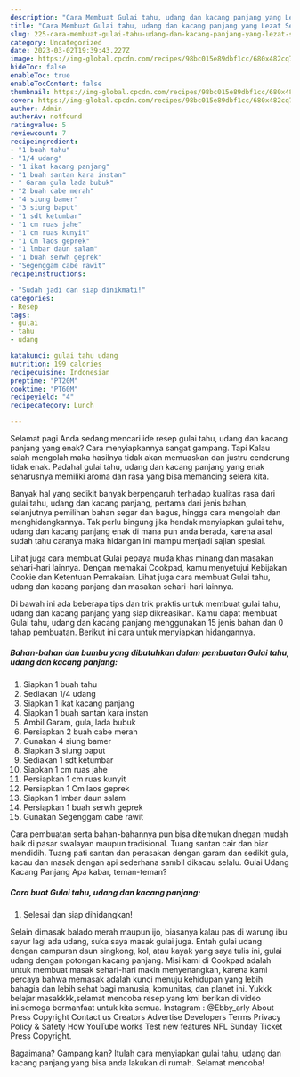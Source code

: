 ```yaml
---
description: "Cara Membuat Gulai tahu, udang dan kacang panjang yang Lezat Sekali"
title: "Cara Membuat Gulai tahu, udang dan kacang panjang yang Lezat Sekali"
slug: 225-cara-membuat-gulai-tahu-udang-dan-kacang-panjang-yang-lezat-sekali
category: Uncategorized
date: 2023-03-02T19:39:43.227Z
image: https://img-global.cpcdn.com/recipes/98bc015e89dbf1cc/680x482cq70/gulai-tahu-udang-dan-kacang-panjang-foto-resep-utama.jpg
hideToc: false
enableToc: true
enableTocContent: false
thumbnail: https://img-global.cpcdn.com/recipes/98bc015e89dbf1cc/680x482cq70/gulai-tahu-udang-dan-kacang-panjang-foto-resep-utama.jpg
cover: https://img-global.cpcdn.com/recipes/98bc015e89dbf1cc/680x482cq70/gulai-tahu-udang-dan-kacang-panjang-foto-resep-utama.jpg
author: Admin
authorAv: notfound
ratingvalue: 5
reviewcount: 7
recipeingredient:
- "1 buah tahu"
- "1/4 udang"
- "1 ikat kacang panjang"
- "1 buah santan kara instan"
- " Garam gula lada bubuk"
- "2 buah cabe merah"
- "4 siung bamer"
- "3 siung baput"
- "1 sdt ketumbar"
- "1 cm ruas jahe"
- "1 cm ruas kunyit"
- "1 Cm laos geprek"
- "1 lmbar daun salam"
- "1 buah serwh geprek"
- "Segenggam cabe rawit"
recipeinstructions:

- "Sudah jadi dan siap dinikmati!"
categories:
- Resep
tags:
- gulai
- tahu
- udang

katakunci: gulai tahu udang 
nutrition: 199 calories
recipecuisine: Indonesian
preptime: "PT20M"
cooktime: "PT60M"
recipeyield: "4"
recipecategory: Lunch

---
```



Selamat pagi Anda sedang mencari ide resep gulai tahu, udang dan kacang panjang yang enak? Cara menyiapkannya sangat gampang. Tapi Kalau salah mengolah maka hasilnya tidak akan memuaskan dan justru cenderung tidak enak. Padahal gulai tahu, udang dan kacang panjang yang enak seharusnya memiliki aroma dan rasa yang bisa memancing selera kita.


Banyak hal yang sedikit banyak berpengaruh terhadap kualitas rasa dari gulai tahu, udang dan kacang panjang, pertama dari jenis bahan, selanjutnya pemilihan bahan segar dan bagus, hingga cara mengolah dan menghidangkannya. Tak perlu bingung jika hendak menyiapkan gulai tahu, udang dan kacang panjang enak di mana pun anda berada, karena asal sudah tahu caranya maka hidangan ini mampu menjadi sajian spesial.

Lihat juga cara membuat Gulai pepaya muda khas minang dan masakan sehari-hari lainnya. Dengan memakai Cookpad, kamu menyetujui Kebijakan Cookie dan Ketentuan Pemakaian. Lihat juga cara membuat Gulai tahu, udang dan kacang panjang dan masakan sehari-hari lainnya.


Di bawah ini ada beberapa tips dan trik praktis untuk membuat gulai tahu, udang dan kacang panjang yang siap dikreasikan. Kamu dapat membuat Gulai tahu, udang dan kacang panjang menggunakan 15 jenis bahan dan 0 tahap pembuatan. Berikut ini cara untuk menyiapkan hidangannya.

<!--inarticleads1-->

##### Bahan-bahan dan bumbu yang dibutuhkan dalam pembuatan Gulai tahu, udang dan kacang panjang:

1. Siapkan 1 buah tahu
1. Sediakan 1/4 udang
1. Siapkan 1 ikat kacang panjang
1. Siapkan 1 buah santan kara instan
1. Ambil  Garam, gula, lada bubuk
1. Persiapkan 2 buah cabe merah
1. Gunakan 4 siung bamer
1. Siapkan 3 siung baput
1. Sediakan 1 sdt ketumbar
1. Siapkan 1 cm ruas jahe
1. Persiapkan 1 cm ruas kunyit
1. Persiapkan 1 Cm laos geprek
1. Siapkan 1 lmbar daun salam
1. Persiapkan 1 buah serwh geprek
1. Gunakan Segenggam cabe rawit


Cara pembuatan serta bahan-bahannya pun bisa ditemukan dnegan mudah baik di pasar swalayan maupun tradisional. Tuang santan cair dan biar mendidih. Tuang pati santan dan perasakan dengan garam dan sedikit gula, kacau dan masak dengan api sederhana sambil dikacau selalu. Gulai Udang Kacang Panjang Apa kabar, teman-teman? 

<!--inarticleads2-->

##### Cara buat Gulai tahu, udang dan kacang panjang:


1. Selesai dan siap dihidangkan!

Selain dimasak balado merah maupun ijo, biasanya kalau pas di warung ibu sayur lagi ada udang, suka saya masak gulai juga. Entah gulai udang dengan campuran daun singkong, kol, atau kayak yang saya tulis ini, gulai udang dengan potongan kacang panjang. Misi kami di Cookpad adalah untuk membuat masak sehari-hari makin menyenangkan, karena kami percaya bahwa memasak adalah kunci menuju kehidupan yang lebih bahagia dan lebih sehat bagi manusia, komunitas, dan planet ini. Yukkk belajar masakkkk,selamat mencoba resep yang kmi berikan di video ini.semoga bermanfaat untuk kita semua. Instagram : @Ebby_arly About Press Copyright Contact us Creators Advertise Developers Terms Privacy Policy &amp; Safety How YouTube works Test new features NFL Sunday Ticket Press Copyright. 

Bagaimana? Gampang kan? Itulah cara menyiapkan gulai tahu, udang dan kacang panjang yang bisa anda lakukan di rumah. Selamat mencoba!
